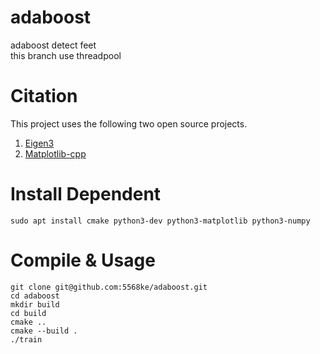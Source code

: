 # adaboost
adaboost detect feet
<br>
this branch use threadpool 

# Citation
This project uses the following two open source projects. 
1. [Eigen3](https://eigen.tuxfamily.org/index.php?title=Main_Page)
2. [Matplotlib-cpp](https://matplotlib-cpp.readthedocs.io/en/latest/)

# Install Dependent
```bash=
sudo apt install cmake python3-dev python3-matplotlib python3-numpy
```

# Compile & Usage
```bash=
git clone git@github.com:5568ke/adaboost.git
cd adaboost
mkdir build
cd build
cmake ..
cmake --build .
./train
```
